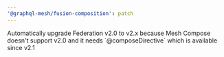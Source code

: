 ```yaml
---
'@graphql-mesh/fusion-composition': patch
---
```


Automatically upgrade Federation v2.0 to v2.x because Mesh Compose doesn't support v2.0 and it needs
\`@composeDirective\` which is available since v2.1
